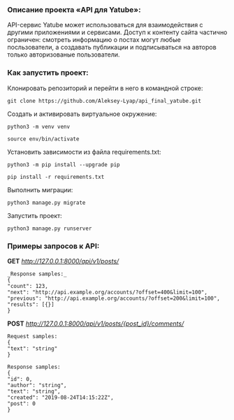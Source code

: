 ### Описание проекта «API для Yatube»:
API-сервис Yatube может использоваться для взаимодействия с другими приложениями и сервисами.
Доступ к контенту сайта  частично ограничен: смотреть информацию о постах могут любые посльзователи, а создавать публикации и подписываться на авторов только авторизованые пользователи.

### Как запустить проект:
Клонировать репозиторий и перейти в него в командной строке:
```
git clone https://github.com/Aleksey-Lyap/api_final_yatube.git
```
Cоздать и активировать виртуальное окружение:
```
python3 -m venv venv
```
```
source env/bin/activate
```
Установить зависимости из файла requirements.txt:
```
python3 -m pip install --upgrade pip
```
```
pip install -r requirements.txt
```
Выполнить миграции:
```
python3 manage.py migrate
```
Запустить проект:
```
python3 manage.py runserver
```

### Примеры запросов к API:
__GET__ _http://127.0.0.1:8000/api/v1/posts/_
```
_Response samples:_
{
"count": 123,
"next": "http://api.example.org/accounts/?offset=400&limit=100",
"previous": "http://api.example.org/accounts/?offset=200&limit=100",
"results": [{}]
}
```
__POST__ _http://127.0.0.1:8000/api/v1/posts/{post_id}/comments/_
```
Request samples:
{
"text": "string"
}
```
```
Response samples:
{
"id": 0,
"author": "string",
"text": "string",
"created": "2019-08-24T14:15:22Z",
"post": 0
}
```